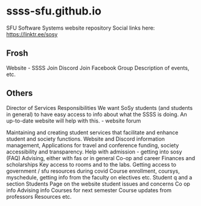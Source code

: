 # ssss-sfu.github.io

SFU Software Systems website repository
Social links here: https://linktr.ee/sosy

## Frosh 
Website - SSSS
Join Discord 
Join Facebook Group
Description of events, etc. 

## Others 

Director of Services Responsibilities
We want SoSy students (and students in general) to have easy access to info about what the SSSS is doing. An up-to-date website will help with this. - website forum

Maintaining and creating student services that facilitate and enhance student and society functions.
Website and Discord information management, 
Applications for travel and conference funding, society accessibility and transparency.
Help with admission - getting into sosy (FAQ)
Advising, either with fas or in general
Co-op and career
Finances and scholarships
Key access to rooms and to the labs.
Getting access to government / sfu resources during covid
Course enrollment, coursys, myschedule, getting info from the faculty on electives etc.
Student q and a section 
Students Page on the website
student issues and concerns
Co op info
Advising info 
Courses for next semester
Course updates from professors
Resources etc. 
